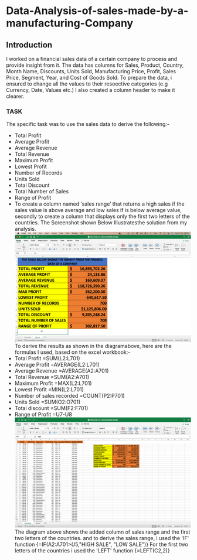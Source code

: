 # Data-Analysis-of-sales-made-by-a-manufacturing-Company
## **Introduction**
I worked on a financial sales data of a certain company to process and provide insight from it.
The data has columns for Sales, Product, Country, Month Name, Discounts, Units Sold, Manufacturing Price, Profit, Sales Price, Segment, Year, and Cost of Goods Sold.
To prepare the data, i ensured to change all the values to their resoective categories (e.g Currency, Date, Values etc.)
I also created a column header to make it clearer.
### **TASK**

The specific task was to use the sales data to derive the following:-
-	Total Profit
-	Average Profit
-	Average Revenue
-	Total Revenue
-	Maximum Profit
-	Lowest Profit
-	Number of Records
-	Units Sold
-	Total Discount
-	Total Number of Sales
-	Range of Profit
-	To create a column named ‘sales range’ that returns a high sales if the sales value is above average and low sales if is below average value, secondly to create a column that displays only the first two letters of the countries.
 The Screenshot shown Below Illustratesthe solution from my analysis.
![](Result.png)
To derive the results as shown in the diagramabove, here are the formulas I used, based on the excel workbook:-
-  Total Profit =SUM(L2:L701)
-  Average Profit =AVERAGE(L2:L701)
-  Average Revenue =AVERAGE(A2:A701)
-  Total Revenue =SUM(A2:A701)
-  Maximum Profit =MAX(L2:L701)
-  Lowest Profit =MIN(L2:L701)
-  Number of sales recorded =COUNT(P2:P701)
-  Units Sold =SUM(O2:O701)
-  Total discount =SUM(F2:F701)
- Range of Profit =U7-U8
![](Columns.png)
The diagram above shows the added column of sales range and the first two letters of the countries.
and to derive the sales range, i used the 'IF' function {=IF(A2:A701>$U$5,"HIGH SALE", "LOW SALE")}
For the first two letters of the countries i used the 'LEFT' function {=LEFT(C2,2)}

